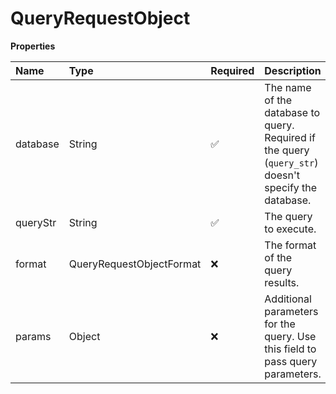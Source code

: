 # QueryRequestObject

**Properties**

| Name     | Type                     | Required | Description                                                                                          |
| :------- | :----------------------- | :------- | :--------------------------------------------------------------------------------------------------- |
| database | String                   | ✅       | The name of the database to query. Required if the query (`query_str`) doesn't specify the database. |
| queryStr | String                   | ✅       | The query to execute.                                                                                |
| format   | QueryRequestObjectFormat | ❌       | The format of the query results.                                                                     |
| params   | Object                   | ❌       | Additional parameters for the query. Use this field to pass query parameters.                        |

<!-- This file was generated by liblab | https://liblab.com/ -->
